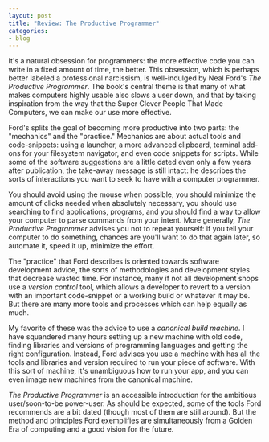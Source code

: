 ```yaml
---
layout: post
title: "Review: The Productive Programmer"
categories:
- blog
---
```


It's a natural obsession for programmers: the more effective code you can
write in a fixed amount of time, the better. This obsession, which
is perhaps better labeled a professional narcissism, is well-indulged
by Neal Ford's *The Productive Programmer*. The book's central theme
is that many of what makes computers highly usable also slows a 
user down, and that by taking inspiration from the way that the
Super Clever People That Made Computers, we can make our use more effective.

Ford's splits the goal of becoming more productive into two parts:
the "mechanics" and the "practice." Mechanics are about actual tools
and code-snippets: using a launcher, a more advanced clipboard, terminal add-ons
for your filesystem navigator, and even code snippets for scripts. 
While some of the software suggestions are a little dated even only a few
years after publication, the take-away message is still intact: he describes
the sorts of interactions you want to seek to have with a computer programmer.

You should avoid using the mouse when possible, you should minimize the
amount of clicks needed when absolutely necessary, you should use searching
to find applications, programs, and you should find a way to allow your
computer to parse commands from your intent. More generally, *The Productive
Programmer* advises you not to repeat yourself: if you tell your computer
to do something, chances are you'll want to do that again later, so automate it,
speed it up, minimize the effort.

The "practice" that Ford describes is oriented towards software development
advice, the sorts of methodologies and development styles that decrease wasted
time. For instance, many if not all development shops use a *version control*
tool, which allows a developer to revert to a version with an important
code-snippet or a working build or whatever it may be. But there are many
more tools and processes which can help equally as much.

My favorite of these was the advice to use a *canonical build machine*. I
have squandered many hours setting up a new machine with old code, finding
libraries and versions of programming languages and getting the right
configuration. Instead, Ford advises you use a machine with has all the
tools and libraries and version required to run your piece of software.
With this sort of machine, it's unambiguous how to run your app, and
you can even image new machines from the canonical machine.

*The Productive Programmer* is an accessible introduction for the ambitious
user/soon-to-be power-user. As should be expected, some of the tools Ford
recommends are a bit dated (though most of them are still around). But the
method and principles Ford exemplifies are simultaneously from a Golden Era
of computing and a good vision for the future.